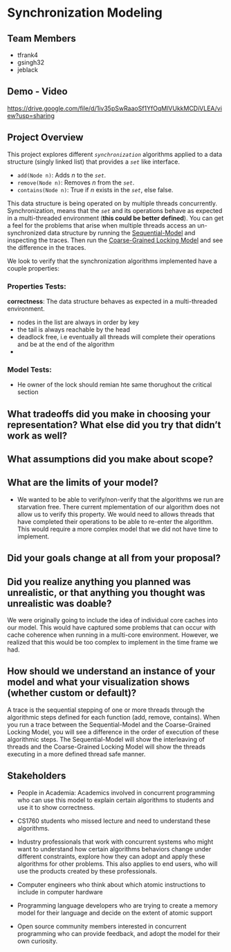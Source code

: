 # Synchronization Modeling

## Team Members

- tfrank4
- gsingh32
- jeblack

## Demo - Video

https://drive.google.com/file/d/1iv35pSwRaaoSf1YfOqMlVUkkMCDiVLEA/view?usp=sharing

## Project Overview

This project explores different _`synchronization`_ algorithms applied to a data structure (singly linked list) that provides a _`set`_ like interface.

- `add(Node n)`: Adds $n$ to the _`set`_.
- `remove(Node n)`: Removes $n$ from the _`set`_.
- `contains(Node n)`: True if $n$ exists in the _`set`_, else false.

This data structure is being operated on by multiple threads concurrently. Synchronization, means that the _`set`_ and its operations behave as expected in a multi-threaded environment (**this could be better defined**). You can get a feel for the problems that arise when multiple threads access an un-synchronized data structure by running the [Sequential-Model](/sequential.frg) and inspecting the traces. Then run the [Coarse-Grained Locking Model](/coarse-grained-locking.frg) and see the difference in the traces.

We look to verify that the synchronization algorithms implemented have a couple properties:

### Properties Tests:
**correctness**: The data structure behaves as expected in a multi-threaded environment.
- nodes in the list are always in order by key
- the tail is always reachable by the head
- deadlock free, i.e eventually all threads will complete their operations and be at the end of the algorithm
- 
### Model Tests:

- He owner of the lock should remian hte same thorughout the critical section

## What tradeoffs did you make in choosing your representation? What else did you try that didn’t work as well?

## What assumptions did you make about scope?

## What are the limits of your model?

- We wanted to be able to verify/non-verify that the algorithms we run are starvation free. There current mplementation of our algorithm does not allow us to verify this property. We would need to allows threads that have completed their operations to be able to re-enter the algorithm. This would require a more complex model that we did not have time to implement.

## Did your goals change at all from your proposal?

## Did you realize anything you planned was unrealistic, or that anything you thought was unrealistic was doable?

We were originally going to include the idea of individual core caches into our model. This would have captured some problems that can occur with cache coherence when running in a multi-core environment. However, we realized that this would be too complex to implement in the time frame we had.

## How should we understand an instance of your model and what your visualization shows (whether custom or default)?

A trace is the sequential stepping of one or more threads through the algorithmic steps defined for each function (add, remove, contains). When you run a trace between the Sequential-Model and the Coarse-Grained Locking Model, you will see a difference in the order of execution of these algorithmic steps. The Sequential-Model will show the interleaving of threads and the Coarse-Grained Locking Model will show the threads executing in a more defined thread safe manner.

## Stakeholders

- People in Academia: Academics involved in concurrent programming who can use this model to explain certain algorithms to students and use it to show correctness.

- CS1760 students who missed lecture and need to understand these algorithms.

- Industry professionals that work with concurrent systems who might want to understand how certain algorithms behaviors change under different constraints, explore how they can adopt and apply these algorithms for other problems. This also applies to end users, who will use the products created by these professionals.

- Computer engineers who think about which atomic instructions to include in computer hardware

- Programming language developers who are trying to create a memory model for their language and decide on the extent of atomic support

- Open source community members interested in concurrent programming who can provide feedback, and adopt the model for their own curiosity.
